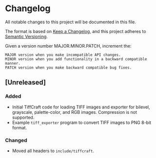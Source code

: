 # Changelog

All notable changes to this project will be documented in this file.

The format is based on [Keep a Changelog](https://keepachangelog.com/en/1.1.0/),
and this project adheres to [Semantic Versioning](https://semver.org/spec/v2.0.0.html).

Given a version number MAJOR.MINOR.PATCH, increment the:

    MAJOR version when you make incompatible API changes.
    MINOR version when you add functionality in a backward compatible manner.
    PATCH version when you make backward compatible bug fixes.

## [Unreleased]

### Added

- Initial TiffCraft code for loading TIFF images and exporter for bilevel,
  grayscale, palette-color, and RGB images. Compression is not supported.
- Example `tiff_exporter` program to convert TIFF images to PNG 8-bit format.

### Changed

- Moved all headers to `include/tiffcraft`.
